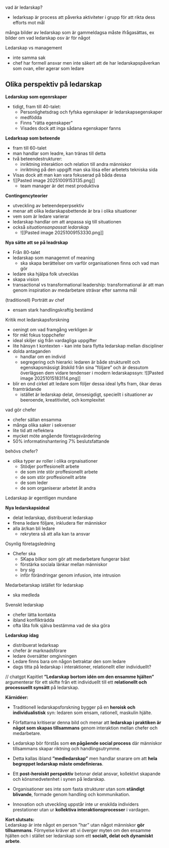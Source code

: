 
vad är ledarskap?
- ledarksap  är process att påverka aktiviteter i grupp för att rikta dess efforts mot mål

många bilder av ledarskap som är gammeldagsa måste ifrågasättas, ex bilder om vad ledarskap osv är för något

Ledarskap vs management
- inte samma sak
- chef har formell ansvar men inte säkert att de har ledarskapspåverkan som ovan, eller agerar som ledare

## Olika perspektiv på ledarskap

**Ledarskap som egenrskaper**
- tidigt, fram till 40-talet:
	- Personlighetsdrag och fyfska egenskaper är ledarskapsegenskaper
	- medfödda
	- Finns "rätta egenskaper"
	- Visades dock att inga sådana egenskaper fanns

**Ledarksap som beteende**
- fram till 60-talet
- man handlar som leadre, kan tränas till detta
- två beteendestrukturer:
	- inriktning interaktion och relation till andra människor
	- inriktning på den uppgift man ska lösa eller arbetets tekniska sida
- Visas dock att man kan vara fokuserad på båda dessa
- ![[Pasted image 20251009153135.png]]
	- team manager är det mest produktiva

**Contingencyteorier**
- utveckling av beteendeperpsektiv
- menar att olika ledarskapsbettende är bra i olika situationer
- vem som är ledare varierar
- ledarskap handlar om att anpassa sig till situationen
- också *situationsanpassat ledarskap*
	- ![[Pasted image 20251009153330.png]]

**Nya sätte att se på leadrskap**
- Från 80-talet
- ledarskap som managemnt of meaning
	- ska skapa berättelser om varför organisationen finns och vad man gör
- ledare ska hjälpa folk utvecklas
- skapa vision
-  transactional vs transformational leadership: transformational är att man genom inspiration av medarbetare strävar efter samma mål

(traditionell) Porträtt av chef
- ensam stark handlingskraftig bestämd

Kritik mot ledarskapsforskning
- oeningt om vad framgång verkligen är
- för mkt fokus toppchefer
- ideal skiljer sig från vardagliga uppgifter
- lite hänsyn t kontexten - kan inte bara flytta ledarskap mellan discipliner
- dolda antaganden
	- handlar om en individ
	- segregering och hierarki: ledaren är både strukturellt och egenskapsmässigt åtskild från sina ”följare” och är dessutom överlägsen dem
vidare tendenser i modern ledarskapssyn:
![[Pasted image 20251015183114.png]]
- blir en ond cirkel att ledare som följer dessa ideal lyfts fram, ökar deras framträdande
	- istället är ledarskap delat, ömsesigdigt, speciellt i situationer av beeroende, kreatitivitet, och komplexitet

vad gör chefer
- chefer sällan ensamma
- många olika saker i sekvenser
- lite tid att reflektera
- mycket möte angående företagsvärdering
- 50% informatinshantering 7% beslutsfattande

behövs chefer?
- olika typer av roller i olika orgnaisationer
	- Stödjer porffesionellt arbete
	- de som inte stör proffesionellt arbete
	- de som stör proffesionellt arbte
	- de som leder
	- de som organiserar arbetet åt andra

Ledarskap är egentligen mundane

**Nya ledarskapsideal**
- delat ledarskap, distribuerat ledarskap
- flrena ledare följare, inkludera fler människor
- alla är/kan bli ledare
	- rekrytera så att alla kan ta ansvar

Osynlig företagsledning
- Chefer ska
	- SKapa bilkor som gör att medarbetare fungerar bäst
	- förstärka sociala länkar mellan människor
	- bry sig
	- inför förändringar genom infusion, inte intrusion

Medarbetarskap istället för ledarskap
- ska medleda

Svenskt ledarskap
- chefer lätta kontakta
- ibland konflikträdda
- ofta låta folk själva  bestämma vad de ska göra

**Ledarskap idag**
- distribuerat ledarksap
- chefer är marknadsförare
- ledare översätter omgivningen
- Ledare finns bara om någon betraktar den som ledare
- dags titta på ledarskap i interaktioner, relationellt eller individuellt?

// chatgpt
Kapitlet **”Ledarskap bortom idén om den ensamme hjälten”** argumenterar för ett skifte från ett individuellt till ett **relationellt och processuellt synsätt** på ledarskap.

**Kärnidéer:**

- Traditionell ledarskapsforskning bygger på en **heroisk och individualistisk** syn: ledaren som ensam, rationell, maskulin hjälte.
    
- Författarna kritiserar denna bild och menar att **ledarskap i praktiken är något som skapas tillsammans** genom interaktion mellan chefer och medarbetare.
    
- Ledarskap bör förstås som **en pågående social process** där människor tillsammans skapar riktning och handlingsutrymme.
    
- Detta kallas ibland **”medledarskap”** men handlar snarare om att **hela begreppet ledarskap måste omdefinieras**.
    
- Ett **post-heroiskt perspektiv** betonar delat ansvar, kollektivt skapande och könsmedvetenhet i synen på ledarskap.
    
- Organisationer ses inte som fasta strukturer utan som **ständigt blivande**, formade genom handling och kommunikation.
    
- Innovation och utveckling uppstår inte ur enskilda individers prestationer utan ur **kollektiva interaktionsprocesser** i vardagen.
    

**Kort slutsats:**  
Ledarskap är inte något en person ”har” utan något människor **gör tillsammans**. Förnyelse kräver att vi överger myten om den ensamme hjälten och i stället ser ledarskap som ett **socialt, delat och dynamiskt arbete**.